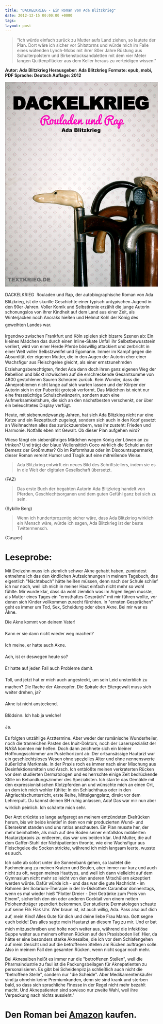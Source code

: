 ```yaml
---
title: "DACKELKRIEG - Ein Roman von Ada Blitzkrieg"
date: 2012-12-15 00:00:00 +0000
tags: 
layout: post
---
```

> "Ich würde einfach zurück zu Mutter aufs Land ziehen, so lautete der Plan. Dort wäre ich sicher vor Shitstorms und würde mich im Falle eines wütenden Lynch-Mobs mit ihrer 80er Jahre Rüstung aus Schulterpolstern und Birkenstocksandaletten mit dem vier Meter langen Quittenpflücker aus dem Keller heraus zu verteidigen wissen."

**Autor: Ada Blitzkrieg 
Herausgeber: Ada Blitzkrieg 
Formate: epub, mobi, PDF 
Sprache: Deutsch 
Auflage: 2012**

![alt](/content/images/2014/Sep/cover-1.jpg)

DACKELKRIEG  Rouladen und Rap, der autobiographische Roman von Ada Blitzkrieg, ist die skurille Geschichte einer typisch untypischen Jugend in den 90er Jahren. Voller Komik und Selbstironie erzählt die junge Autorin schonungslos von ihrer Kindheit auf dem Land aus einer Zeit, als Winterjacken noch Anoraks hießen und Helmut Kohl der König des geweihten Landes war.

Irgendwo zwischen Frankfurt und Köln spielen sich bizarre Szenen ab: Ein kleines Mädchen das durch einen Inline-Skate Unfall ihr Selbstbewusstsein verliert, wird von einer Herde Pferde böswillig attackiert und zerbricht in einer Welt voller Selbstzweifel und Egomanie. Immer im Kampf gegen die Absurdität der eigenen Mutter, die in den Augen der Autorin eher einer Wachsfigur aus Fleischgelee gleicht, als einer ernstzunehmden Erziehungsberechtigten, findet Ada dann doch ihren ganz eigenen Weg der Rebellion und blickt inzwischen auf die erschreckende Gesamtsumme von 4800 gestohlenen Sauren Schnüren zurück. Kein Wunder, dass die Akneproblemen nicht lange auf sich warten lassen und der Körper der Autorin sich in der Pubertät grotesk verformt. Das Mädchen ist nicht nur eine fresssüchtige Schulschwänzerin, sondern auch eine Aufmerksamkeitshure, die sich an den nächstbesten verschenkt, der über ein beleuchtetes Display verfügt.

Heute, mit siebenundzwanzig Jahren, hat sich Ada Blitzkieg nicht nur eine Katze und ein Rezeptbuch zugelegt, sondern sich auch in den Kopf gesetzt an Weihnachten alles das zurückzuerobern, was ihr zusteht: Frieden und Harmonie. Notfalls eben mit Gewalt. Ob dieser Plan aufgehen wird?

Wieso fängt ein siebenjähriges Mädchen wegen König der Löwen an zu trinken? Und trägt der blaue Wellensittich Coco wirklich die Schuld an der Demenz der Großmutter? Ob im Reformhaus oder im Discountsupermarkt, dieser Roman vereint Humor und Tragik auf eine mitreißende Weise.



> Ada Blitzkrieg entwirft ein neues Bild des Schriftstellers, indem sie es in die Welt der digitalen Gesellschaft übersetzt.

<div class="source">(FAZ)</div>


> Das erste Buch der begabten Autorin Ada Blitzkrieg handelt von Pferden,
> Geschlechtsorganen und dem guten Gefühl ganz bei sich zu sein.

<div class="source">(Sybille Berg)</div>


> Wenn ich hundertprozentig sicher wäre, dass Ada Blitzkrieg wirklich ein
> Mensch wäre, würde ich sagen, Ada Blitzkrieg ist der beste
> Twittermensch.

<div class="source">(Casper)</div>



# Leseprobe:
Mit Dreizehn muss ich ziemlich schwer Akne gehabt haben, zumindest entnehme ich das den kindlichen Aufzeichnungen in meinem Tagebuch, das eigentlich "Nächtebuch" hätte heißen müssen, denn nach der Schule schlief ich nur noch, weil ich mich in meiner Haut einfach nicht mehr so wohl fühlte. Mir wurde klar, dass da wohl ziemlich was im Argen liegen musste, als Mutter eines Tages ein "ernsthaftes Gespräch" mit mir führen wollte, vor denen sich Kinder vollkommen zurecht fürchten. In "ernsten Gesprächen" geht es immer um Tod, Sex, Scheidung oder eben Akne. Bei mir war es Akne.
    

Die Akne kommt von deinem Vater!


Kann er sie dann nicht wieder weg machen?


Ich meine, er hatte auch Akne.


Ach, ist er deswegen heute so?


Er hatte auf jeden Fall auch Probleme damit.


Toll, und jetzt hat er mich auch angesteckt, um sein Leid unsterblich zu machen? Die Rache der Akneopfer. Die Spirale der Eitergewalt muss sich weiter drehen, ja?


Akne ist nicht ansteckend.


Blödsinn. Ich hab ja welche!


Ja.

    
Es folgten unzählige Arzttermine. Aber weder der rumänische Wunderheiler, noch die tranreichen Pasten des Inuit-Doktors, noch der Laserspezialist der NASA konnten mir helfen.
Doch dann zeichnete sich ein kleiner Hoffnungsschimmer am Pustelhorizont ab: Der ortsansässige Hautarzt war ein geschlechtsloses Wesen ohne spezielles Alter und ohne nennenswerte äußerliche Merkmale. In der Praxis roch es immer nach einer Mischung aus Desinfektionsmitteln und Arsch. Ich entblößte meinen verkraterten Rücken vor dem studierten Dermatologen und es herrschte einige Zeit bedrückende Stille im Behandlungszimmer des Spezialisten. Ich starrte das Gemälde mit den expressionistischen Klotzpferden an und wünschte mich an einen Ort, an dem ich mich wohler fühlte: In ein Schlachthaus oder in den Altgriechischunterricht, erste Reihe, Mittelgangplatz, direkt vor dem Lehrerpult. Du kannst deinen BH ruhig anlassen, Ada! Das war mir nun aber wirklich peinlich. Ich schämte mich sehr.


Der Arzt drückte so lange aufgeregt an meinem entzündeten Ekelrücken herum, bis wir beide knietief in dem von mir produzierten Wund- und Eitersekret standen und uns ratlos anschauten. Ein Plan musste her, der mehr beinhaltete, als mich auf den Boden seiner einfallslos möblierten Hautarztpraxis zu entleeren, das war uns beiden klar. Und Mutter, die auf dem Gaffer-Stuhl der Nichtpatienten thronte, wie eine Wachsfigur aus Fleischgelee die Socken strickte, während ich mich langsam leerte, wusste es auch.


Ich solle ab sofort unter die Sonnenbank gehen, so lautetet die Fachmeinung zu meinen Kratern und Beulen, aber immer nur kurz und auch nicht zu oft, wegen meines Hauttyps, und weil ich dann vielleicht auf dem Gymnasium nicht mehr so leicht von den anderen Mitschülern akzeptiert werden würde. Dafür würde ich - und das war die gute Nachricht - im Rahmen der Solarium-Therapie in der In-Diskothek Carambar donnerstags, wenn es mal wieder hieß "Flotter Dreier - Drei Getränke zum Preis von Einem", sicherlich den ein oder anderen Cocktail von einem netten Polohemdträger spendiert bekommen. Der studierte Dermatologen schaute auf seine Flik Flak Uhr. Wer braun ist, ist auch willig, Ada. Pass also auf dich auf, mein Kind! Alles Gute für dich und deine liebe Frau Mama. Gott segne euch beide! Das alles sagte mein Hautarzt an diesem Tag zu mir. Und er bat mich mitzuschreiben und holte noch weiter aus, während die infektiöse Suppe weiter aus meinem offenen Rücken auf den Praxisboden lief. Hier, da hätte er eine besonders starke Aknesalbe, die ich vor dem Schlafengehen auf mein Gesicht und auf die betroffenen Stellen am Rücken auftragen solle. Also in meinem Fall den gesamten Rücken, wenn nicht sogar noch mehr.


Bei Aknesalben heißt es immer nur die "betroffenen Stellen", weil die Pharmaindustrie zu faul ist die Packungsbeilagen für Aknepatienten zu personalisieren. Es gibt bei Scheidenpilz ja schließlich auch nicht die "betroffene Stelle", sondern nur "die Scheide". Aber Medikamentenkäufer sind ja ohnehin keine Premiumkunden, denn sie sind krank und sterben bald, so dass sich sprachliche Finesse in der Regel nicht mehr bezahlt macht. Und Aknepatienten sind sowieso nur zweite Wahl, weil ihre Verpackung nach nichts aussieht."

# Den Roman bei [Amazon](http://www.amazon.de/DACKELKRIEG-Rouladen-und-Rap-ebook/dp/B00AO6VVN0) kaufen.




